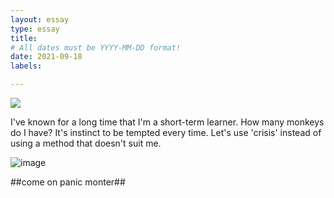 ```yaml
---
layout: essay
type: essay
title: 
# All dates must be YYYY-MM-DD format!
date: 2021-09-18
labels:

---
```


<img class="ui medium left floated image" src="https://www.youtube.com/watch?v=arj7oStGLkU">

I've known for a long time that I'm a short-term learner. How many monkeys do I have?
It's instinct to be tempted every time. Let's use 'crisis' instead of using a method that doesn't suit me. 

![image](https://user-images.githubusercontent.com/55519519/169955242-92b550da-b16e-4409-af50-2a78c34419ad.png)

##come on panic monter##
